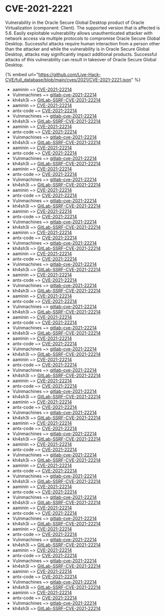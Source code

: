 # CVE-2021-2221

Vulnerability in the Oracle Secure Global Desktop product of Oracle Virtualization (component: Client). The supported version that is affected is 5.6. Easily exploitable vulnerability allows unauthenticated attacker with network access via multiple protocols to compromise Oracle Secure Global Desktop. Successful attacks require human interaction from a person other than the attacker and while the vulnerability is in Oracle Secure Global Desktop, attacks may significantly impact additional products. Successful attacks of this vulnerability can result in takeover of Oracle Secure Global Desktop.

{% embed url="https://github.com/Live-Hack-CVE/full_database/blob/main/cves/2021/CVE-2021-2221.json" %}


* aaminin ~> [CVE-2021-22214](https://www.alice-snow.ru/2021/database/cve-2021-2221/cve-2021-22214-aaminin)
* Vulnmachines ~> [gitlab-cve-2021-22214](https://www.alice-snow.ru/2021/database/cve-2021-2221/gitlab-cve-2021-22214-vulnmachines)
* kh4sh3i ~> [GitLab-SSRF-CVE-2021-22214](https://www.alice-snow.ru/2021/database/cve-2021-2221/gitlab-ssrf-cve-2021-22214-kh4sh3i)
* aaminin ~> [CVE-2021-22214](https://www.alice-snow.ru/2021/database/cve-2021-2221/cve-2021-22214-aaminin)
* antx-code ~> [CVE-2021-22214](https://www.alice-snow.ru/2021/database/cve-2021-2221/cve-2021-22214-antx-code)
* Vulnmachines ~> [gitlab-cve-2021-22214](https://www.alice-snow.ru/2021/database/cve-2021-2221/gitlab-cve-2021-22214-vulnmachines)
* kh4sh3i ~> [GitLab-SSRF-CVE-2021-22214](https://www.alice-snow.ru/2021/database/cve-2021-2221/gitlab-ssrf-cve-2021-22214-kh4sh3i)
* aaminin ~> [CVE-2021-22214](https://www.alice-snow.ru/2021/database/cve-2021-2221/cve-2021-22214-aaminin)
* antx-code ~> [CVE-2021-22214](https://www.alice-snow.ru/2021/database/cve-2021-2221/cve-2021-22214-antx-code)
* Vulnmachines ~> [gitlab-cve-2021-22214](https://www.alice-snow.ru/2021/database/cve-2021-2221/gitlab-cve-2021-22214-vulnmachines)
* kh4sh3i ~> [GitLab-SSRF-CVE-2021-22214](https://www.alice-snow.ru/2021/database/cve-2021-2221/gitlab-ssrf-cve-2021-22214-kh4sh3i)
* aaminin ~> [CVE-2021-22214](https://www.alice-snow.ru/2021/database/cve-2021-2221/cve-2021-22214-aaminin)
* antx-code ~> [CVE-2021-22214](https://www.alice-snow.ru/2021/database/cve-2021-2221/cve-2021-22214-antx-code)
* Vulnmachines ~> [gitlab-cve-2021-22214](https://www.alice-snow.ru/2021/database/cve-2021-2221/gitlab-cve-2021-22214-vulnmachines)
* kh4sh3i ~> [GitLab-SSRF-CVE-2021-22214](https://www.alice-snow.ru/2021/database/cve-2021-2221/gitlab-ssrf-cve-2021-22214-kh4sh3i)
* aaminin ~> [CVE-2021-22214](https://www.alice-snow.ru/2021/database/cve-2021-2221/cve-2021-22214-aaminin)
* antx-code ~> [CVE-2021-22214](https://www.alice-snow.ru/2021/database/cve-2021-2221/cve-2021-22214-antx-code)
* Vulnmachines ~> [gitlab-cve-2021-22214](https://www.alice-snow.ru/2021/database/cve-2021-2221/gitlab-cve-2021-22214-vulnmachines)
* kh4sh3i ~> [GitLab-SSRF-CVE-2021-22214](https://www.alice-snow.ru/2021/database/cve-2021-2221/gitlab-ssrf-cve-2021-22214-kh4sh3i)
* aaminin ~> [CVE-2021-22214](https://www.alice-snow.ru/2021/database/cve-2021-2221/cve-2021-22214-aaminin)
* antx-code ~> [CVE-2021-22214](https://www.alice-snow.ru/2021/database/cve-2021-2221/cve-2021-22214-antx-code)
* Vulnmachines ~> [gitlab-cve-2021-22214](https://www.alice-snow.ru/2021/database/cve-2021-2221/gitlab-cve-2021-22214-vulnmachines)
* kh4sh3i ~> [GitLab-SSRF-CVE-2021-22214](https://www.alice-snow.ru/2021/database/cve-2021-2221/gitlab-ssrf-cve-2021-22214-kh4sh3i)
* aaminin ~> [CVE-2021-22214](https://www.alice-snow.ru/2021/database/cve-2021-2221/cve-2021-22214-aaminin)
* antx-code ~> [CVE-2021-22214](https://www.alice-snow.ru/2021/database/cve-2021-2221/cve-2021-22214-antx-code)
* Vulnmachines ~> [gitlab-cve-2021-22214](https://www.alice-snow.ru/2021/database/cve-2021-2221/gitlab-cve-2021-22214-vulnmachines)
* kh4sh3i ~> [GitLab-SSRF-CVE-2021-22214](https://www.alice-snow.ru/2021/database/cve-2021-2221/gitlab-ssrf-cve-2021-22214-kh4sh3i)
* aaminin ~> [CVE-2021-22214](https://www.alice-snow.ru/2021/database/cve-2021-2221/cve-2021-22214-aaminin)
* antx-code ~> [CVE-2021-22214](https://www.alice-snow.ru/2021/database/cve-2021-2221/cve-2021-22214-antx-code)
* Vulnmachines ~> [gitlab-cve-2021-22214](https://www.alice-snow.ru/2021/database/cve-2021-2221/gitlab-cve-2021-22214-vulnmachines)
* kh4sh3i ~> [GitLab-SSRF-CVE-2021-22214](https://www.alice-snow.ru/2021/database/cve-2021-2221/gitlab-ssrf-cve-2021-22214-kh4sh3i)
* aaminin ~> [CVE-2021-22214](https://www.alice-snow.ru/2021/database/cve-2021-2221/cve-2021-22214-aaminin)
* antx-code ~> [CVE-2021-22214](https://www.alice-snow.ru/2021/database/cve-2021-2221/cve-2021-22214-antx-code)
* Vulnmachines ~> [gitlab-cve-2021-22214](https://www.alice-snow.ru/2021/database/cve-2021-2221/gitlab-cve-2021-22214-vulnmachines)
* kh4sh3i ~> [GitLab-SSRF-CVE-2021-22214](https://www.alice-snow.ru/2021/database/cve-2021-2221/gitlab-ssrf-cve-2021-22214-kh4sh3i)
* aaminin ~> [CVE-2021-22214](https://www.alice-snow.ru/2021/database/cve-2021-2221/cve-2021-22214-aaminin)
* antx-code ~> [CVE-2021-22214](https://www.alice-snow.ru/2021/database/cve-2021-2221/cve-2021-22214-antx-code)
* Vulnmachines ~> [gitlab-cve-2021-22214](https://www.alice-snow.ru/2021/database/cve-2021-2221/gitlab-cve-2021-22214-vulnmachines)
* kh4sh3i ~> [GitLab-SSRF-CVE-2021-22214](https://www.alice-snow.ru/2021/database/cve-2021-2221/gitlab-ssrf-cve-2021-22214-kh4sh3i)
* aaminin ~> [CVE-2021-22214](https://www.alice-snow.ru/2021/database/cve-2021-2221/cve-2021-22214-aaminin)
* antx-code ~> [CVE-2021-22214](https://www.alice-snow.ru/2021/database/cve-2021-2221/cve-2021-22214-antx-code)
* Vulnmachines ~> [gitlab-cve-2021-22214](https://www.alice-snow.ru/2021/database/cve-2021-2221/gitlab-cve-2021-22214-vulnmachines)
* kh4sh3i ~> [GitLab-SSRF-CVE-2021-22214](https://www.alice-snow.ru/2021/database/cve-2021-2221/gitlab-ssrf-cve-2021-22214-kh4sh3i)
* aaminin ~> [CVE-2021-22214](https://www.alice-snow.ru/2021/database/cve-2021-2221/cve-2021-22214-aaminin)
* antx-code ~> [CVE-2021-22214](https://www.alice-snow.ru/2021/database/cve-2021-2221/cve-2021-22214-antx-code)
* Vulnmachines ~> [gitlab-cve-2021-22214](https://www.alice-snow.ru/2021/database/cve-2021-2221/gitlab-cve-2021-22214-vulnmachines)
* kh4sh3i ~> [GitLab-SSRF-CVE-2021-22214](https://www.alice-snow.ru/2021/database/cve-2021-2221/gitlab-ssrf-cve-2021-22214-kh4sh3i)
* aaminin ~> [CVE-2021-22214](https://www.alice-snow.ru/2021/database/cve-2021-2221/cve-2021-22214-aaminin)
* antx-code ~> [CVE-2021-22214](https://www.alice-snow.ru/2021/database/cve-2021-2221/cve-2021-22214-antx-code)
* Vulnmachines ~> [gitlab-cve-2021-22214](https://www.alice-snow.ru/2021/database/cve-2021-2221/gitlab-cve-2021-22214-vulnmachines)
* kh4sh3i ~> [GitLab-SSRF-CVE-2021-22214](https://www.alice-snow.ru/2021/database/cve-2021-2221/gitlab-ssrf-cve-2021-22214-kh4sh3i)
* aaminin ~> [CVE-2021-22214](https://www.alice-snow.ru/2021/database/cve-2021-2221/cve-2021-22214-aaminin)
* antx-code ~> [CVE-2021-22214](https://www.alice-snow.ru/2021/database/cve-2021-2221/cve-2021-22214-antx-code)
* Vulnmachines ~> [gitlab-cve-2021-22214](https://www.alice-snow.ru/2021/database/cve-2021-2221/gitlab-cve-2021-22214-vulnmachines)
* kh4sh3i ~> [GitLab-SSRF-CVE-2021-22214](https://www.alice-snow.ru/2021/database/cve-2021-2221/gitlab-ssrf-cve-2021-22214-kh4sh3i)
* aaminin ~> [CVE-2021-22214](https://www.alice-snow.ru/2021/database/cve-2021-2221/cve-2021-22214-aaminin)
* antx-code ~> [CVE-2021-22214](https://www.alice-snow.ru/2021/database/cve-2021-2221/cve-2021-22214-antx-code)
* Vulnmachines ~> [gitlab-cve-2021-22214](https://www.alice-snow.ru/2021/database/cve-2021-2221/gitlab-cve-2021-22214-vulnmachines)
* kh4sh3i ~> [GitLab-SSRF-CVE-2021-22214](https://www.alice-snow.ru/2021/database/cve-2021-2221/gitlab-ssrf-cve-2021-22214-kh4sh3i)
* aaminin ~> [CVE-2021-22214](https://www.alice-snow.ru/2021/database/cve-2021-2221/cve-2021-22214-aaminin)
* antx-code ~> [CVE-2021-22214](https://www.alice-snow.ru/2021/database/cve-2021-2221/cve-2021-22214-antx-code)
* Vulnmachines ~> [gitlab-cve-2021-22214](https://www.alice-snow.ru/2021/database/cve-2021-2221/gitlab-cve-2021-22214-vulnmachines)
* kh4sh3i ~> [GitLab-SSRF-CVE-2021-22214](https://www.alice-snow.ru/2021/database/cve-2021-2221/gitlab-ssrf-cve-2021-22214-kh4sh3i)
* aaminin ~> [CVE-2021-22214](https://www.alice-snow.ru/2021/database/cve-2021-2221/cve-2021-22214-aaminin)
* antx-code ~> [CVE-2021-22214](https://www.alice-snow.ru/2021/database/cve-2021-2221/cve-2021-22214-antx-code)
* Vulnmachines ~> [gitlab-cve-2021-22214](https://www.alice-snow.ru/2021/database/cve-2021-2221/gitlab-cve-2021-22214-vulnmachines)
* kh4sh3i ~> [GitLab-SSRF-CVE-2021-22214](https://www.alice-snow.ru/2021/database/cve-2021-2221/gitlab-ssrf-cve-2021-22214-kh4sh3i)
* aaminin ~> [CVE-2021-22214](https://www.alice-snow.ru/2021/database/cve-2021-2221/cve-2021-22214-aaminin)
* antx-code ~> [CVE-2021-22214](https://www.alice-snow.ru/2021/database/cve-2021-2221/cve-2021-22214-antx-code)
* Vulnmachines ~> [gitlab-cve-2021-22214](https://www.alice-snow.ru/2021/database/cve-2021-2221/gitlab-cve-2021-22214-vulnmachines)
* kh4sh3i ~> [GitLab-SSRF-CVE-2021-22214](https://www.alice-snow.ru/2021/database/cve-2021-2221/gitlab-ssrf-cve-2021-22214-kh4sh3i)
* aaminin ~> [CVE-2021-22214](https://www.alice-snow.ru/2021/database/cve-2021-2221/cve-2021-22214-aaminin)
* antx-code ~> [CVE-2021-22214](https://www.alice-snow.ru/2021/database/cve-2021-2221/cve-2021-22214-antx-code)
* Vulnmachines ~> [gitlab-cve-2021-22214](https://www.alice-snow.ru/2021/database/cve-2021-2221/gitlab-cve-2021-22214-vulnmachines)
* kh4sh3i ~> [GitLab-SSRF-CVE-2021-22214](https://www.alice-snow.ru/2021/database/cve-2021-2221/gitlab-ssrf-cve-2021-22214-kh4sh3i)
* aaminin ~> [CVE-2021-22214](https://www.alice-snow.ru/2021/database/cve-2021-2221/cve-2021-22214-aaminin)
* antx-code ~> [CVE-2021-22214](https://www.alice-snow.ru/2021/database/cve-2021-2221/cve-2021-22214-antx-code)
* Vulnmachines ~> [gitlab-cve-2021-22214](https://www.alice-snow.ru/2021/database/cve-2021-2221/gitlab-cve-2021-22214-vulnmachines)
* kh4sh3i ~> [GitLab-SSRF-CVE-2021-22214](https://www.alice-snow.ru/2021/database/cve-2021-2221/gitlab-ssrf-cve-2021-22214-kh4sh3i)
* aaminin ~> [CVE-2021-22214](https://www.alice-snow.ru/2021/database/cve-2021-2221/cve-2021-22214-aaminin)
* antx-code ~> [CVE-2021-22214](https://www.alice-snow.ru/2021/database/cve-2021-2221/cve-2021-22214-antx-code)
* Vulnmachines ~> [gitlab-cve-2021-22214](https://www.alice-snow.ru/2021/database/cve-2021-2221/gitlab-cve-2021-22214-vulnmachines)
* kh4sh3i ~> [GitLab-SSRF-CVE-2021-22214](https://www.alice-snow.ru/2021/database/cve-2021-2221/gitlab-ssrf-cve-2021-22214-kh4sh3i)
* aaminin ~> [CVE-2021-22214](https://www.alice-snow.ru/2021/database/cve-2021-2221/cve-2021-22214-aaminin)
* antx-code ~> [CVE-2021-22214](https://www.alice-snow.ru/2021/database/cve-2021-2221/cve-2021-22214-antx-code)
* Vulnmachines ~> [gitlab-cve-2021-22214](https://www.alice-snow.ru/2021/database/cve-2021-2221/gitlab-cve-2021-22214-vulnmachines)
* kh4sh3i ~> [GitLab-SSRF-CVE-2021-22214](https://www.alice-snow.ru/2021/database/cve-2021-2221/gitlab-ssrf-cve-2021-22214-kh4sh3i)
* aaminin ~> [CVE-2021-22214](https://www.alice-snow.ru/2021/database/cve-2021-2221/cve-2021-22214-aaminin)
* antx-code ~> [CVE-2021-22214](https://www.alice-snow.ru/2021/database/cve-2021-2221/cve-2021-22214-antx-code)
* Vulnmachines ~> [gitlab-cve-2021-22214](https://www.alice-snow.ru/2021/database/cve-2021-2221/gitlab-cve-2021-22214-vulnmachines)
* kh4sh3i ~> [GitLab-SSRF-CVE-2021-22214](https://www.alice-snow.ru/2021/database/cve-2021-2221/gitlab-ssrf-cve-2021-22214-kh4sh3i)
* aaminin ~> [CVE-2021-22214](https://www.alice-snow.ru/2021/database/cve-2021-2221/cve-2021-22214-aaminin)
* antx-code ~> [CVE-2021-22214](https://www.alice-snow.ru/2021/database/cve-2021-2221/cve-2021-22214-antx-code)
* Vulnmachines ~> [gitlab-cve-2021-22214](https://www.alice-snow.ru/2021/database/cve-2021-2221/gitlab-cve-2021-22214-vulnmachines)
* kh4sh3i ~> [GitLab-SSRF-CVE-2021-22214](https://www.alice-snow.ru/2021/database/cve-2021-2221/gitlab-ssrf-cve-2021-22214-kh4sh3i)
* aaminin ~> [CVE-2021-22214](https://www.alice-snow.ru/2021/database/cve-2021-2221/cve-2021-22214-aaminin)
* antx-code ~> [CVE-2021-22214](https://www.alice-snow.ru/2021/database/cve-2021-2221/cve-2021-22214-antx-code)
* Vulnmachines ~> [gitlab-cve-2021-22214](https://www.alice-snow.ru/2021/database/cve-2021-2221/gitlab-cve-2021-22214-vulnmachines)
* kh4sh3i ~> [GitLab-SSRF-CVE-2021-22214](https://www.alice-snow.ru/2021/database/cve-2021-2221/gitlab-ssrf-cve-2021-22214-kh4sh3i)